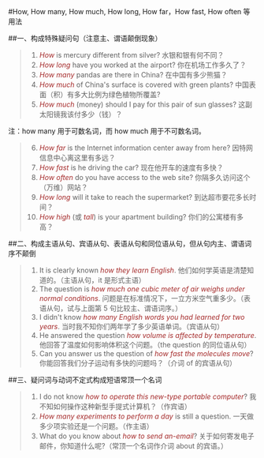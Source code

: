 #How, How many, How much, How long, How far，How fast, How often 等用法

##一、构成特殊疑问句（注意主、谓语颠倒现象）
>1. *How* is mercury different from silver? 水银和银有何不同？
>2. *How long* have you worked at the airport? 你在机场工作多久了？
>3. *How many* pandas are there in China? 在中国有多少熊猫？
>4. *How much* of China's surface is covered with green plants? 中国表面（积）有多大比例为绿色植物所覆盖?
>5. *How much* (money) should I pay for this pair of sun glasses? 这副太阳镜我该付多少（钱）？

注：how many 用于可数名词，而 how much 用于不可数名词。

>6. *How far* is the Internet information center away from here? 因特网信息中心离这里有多远？
>7. *How fast* is he driving the car? 现在他开车的速度有多快？
>8. *How often* do you have access to the web site? 你隔多久访问这个（万维）网站？
>9. *How long* will it take to reach the supermarket? 到达超市要花多长时间？
>10. *How high* (或 *tall*) is your apartment building? 你们的公寓楼有多高？

##二、构成主语从句、宾语从句、表语从句和同位语从句，但从句内主、谓语词序不颠倒
>1. It is clearly known *how they learn English*. 他们如何学英语是清楚知道的。（主语从句，it 是形式主语）
>2. The question is *how much one cubic meter of air weighs under normal conditions*. 问题是在标准情况下，一立方米空气重多少。（表语从句，试与上面第 5 句比较主、谓语词序。）
>3. I didn't know *how many English words you had learned for two years*. 当时我不知你们两年学了多少英语单词。（宾语从句）
>4. He answered the question *how volume is affected by temperature*. 他回答了温度如何影响体积这个问题。（the question 的同位语从句）
>5. Can you answer us the question of *how fast the molecules move*? 你能回答我们分子运动有多快的问题吗？（介词 of 的宾语从句）

##三、疑问词与动词不定式构成短语常顶一个名词
>1. I do not know *how to operate this new-type portable computer*? 我不知如何操作这种新型手提式计算机？（作宾语）
>2. *How many experiments to perform a day* is still a question. 一天做多少项实验还是一个问题。（作主语）
>3. What do you know about *how to send an-email*? 关于如何寄发电子邮件，你知道什么呢?（常顶一个名词作介词 about 的宾语。）

<style>em {color: brown;}</style>